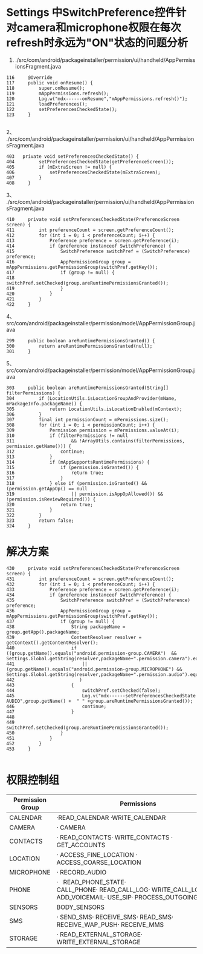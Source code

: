 # Settings 中SwitchPreference控件针对camera和microphone权限在每次refresh时永远为"ON"状态的问题分析
1. ./src/com/android/packageinstaller/permission/ui/handheld/AppPermissionsFragment.java
```
116     @Override
117     public void onResume() {
118         super.onResume();
119         mAppPermissions.refresh();
120         Log.w("mdx------onResume","mAppPermissions.refresh()");
121         loadPreferences();
122         setPreferencesCheckedState();                                                                                                                                                                   
123     }


```

2、 ./src/com/android/packageinstaller/permission/ui/handheld/AppPermissionsFragment.java
```
403   private void setPreferencesCheckedState() {                                                                                                                                                         
404         setPreferencesCheckedState(getPreferenceScreen());
405         if (mExtraScreen != null) {
406             setPreferencesCheckedState(mExtraScreen);
407         }
408     }

```

3、 ./src/com/android/packageinstaller/permission/ui/handheld/AppPermissionsFragment.java
```
410     private void setPreferencesCheckedState(PreferenceScreen screen) {                                                                                                                                  
411         int preferenceCount = screen.getPreferenceCount();
412         for (int i = 0; i < preferenceCount; i++) {
413             Preference preference = screen.getPreference(i);
414             if (preference instanceof SwitchPreference) {
415                 SwitchPreference switchPref = (SwitchPreference) preference;
416                 AppPermissionGroup group = mAppPermissions.getPermissionGroup(switchPref.getKey());
417                 if (group != null) {
418                     switchPref.setChecked(group.areRuntimePermissionsGranted());
419                 }
420             }
421         }
422     }

```

4、 src/com/android/packageinstaller/permission/model/AppPermissionGroup.java
```
299     public boolean areRuntimePermissionsGranted() {                                                                                                                                                     
300         return areRuntimePermissionsGranted(null);
301     }
```

5、 src/com/android/packageinstaller/permission/model/AppPermissionGroup.java
```
303     public boolean areRuntimePermissionsGranted(String[] filterPermissions) {
304         if (LocationUtils.isLocationGroupAndProvider(mName, mPackageInfo.packageName)) {
305             return LocationUtils.isLocationEnabled(mContext);
306         }
307         final int permissionCount = mPermissions.size();
308         for (int i = 0; i < permissionCount; i++) {
309             Permission permission = mPermissions.valueAt(i);
310             if (filterPermissions != null
311                     && !ArrayUtils.contains(filterPermissions, permission.getName())) {
312                 continue;
313             }
314             if (mAppSupportsRuntimePermissions) {
315                 if (permission.isGranted()) {                                                                                                                                                           
316                     return true;
317                 }
318             } else if (permission.isGranted() && (permission.getAppOp() == null
319                     || permission.isAppOpAllowed()) && !permission.isReviewRequired()) {
320                 return true;
321             }
322         }
323         return false;
324     }

```
# 解决方案
```
430     private void setPreferencesCheckedState(PreferenceScreen screen) {
431         int preferenceCount = screen.getPreferenceCount();
432         for (int i = 0; i < preferenceCount; i++) {
433             Preference preference = screen.getPreference(i);
434             if (preference instanceof SwitchPreference) {
435                 SwitchPreference switchPref = (SwitchPreference) preference;
436                 AppPermissionGroup group = mAppPermissions.getPermissionGroup(switchPref.getKey());
437                 if (group != null) {
438                     String packageName = group.getApp().packageName;
439                     ContentResolver resolver = getContext().getContentResolver();
440                     if ((group.getName().equals("android.permission-group.CAMERA")  && Settings.Global.getString(resolver,packageName+".permission.camera").equals("vir_camera"))
441                         || (group.getName().equals("android.permission-group.MICROPHONE") && Settings.Global.getString(resolver,packageName+".permission.audio").equals("vir_audio"))                          
442                        )
443                     {
444                         switchPref.setChecked(false);
445                         Log.v("mdx------setPreferencesCheckedState AUDIO",group.getName() +  " " +group.areRuntimePermissionsGranted());
446                         continue;
447                     }
448 
449                     switchPref.setChecked(group.areRuntimePermissionsGranted());
450                 }
451             }
452         }
453     }


```
# 权限控制组

Permission Group|Permissions
---|---|
CALENDAR| ·READ_CALENDAR  ·WRITE_CALENDAR
CAMERA| · CAMERA
CONTACTS|·         READ_CONTACTS·         WRITE_CONTACTS ·         GET_ACCOUNTS
LOCATION | 	·         ACCESS_FINE_LOCATION ·         ACCESS_COARSE_LOCATION
MICROPHONE | 	·         RECORD_AUDIO
PHONE |·   READ_PHONE_STATE·  CALL_PHONE· READ_CALL_LOG· WRITE_CALL_LOG· ADD_VOICEMAIL· USE_SIP· PROCESS_OUTGOING_CALLS
SENSORS |    BODY_SENSORS
SMS | ·         SEND_SMS·         RECEIVE_SMS·         READ_SMS·         RECEIVE_WAP_PUSH·         RECEIVE_MMS
STORAGE | ·         READ_EXTERNAL_STORAGE·         WRITE_EXTERNAL_STORAGE
